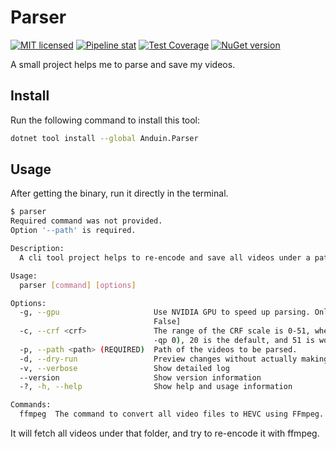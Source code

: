 # Parser

[![MIT licensed](https://img.shields.io/badge/license-MIT-blue.svg)](https://gitlab.aiursoft.cn/anduin/parser/-/blob/master/LICENSE)
[![Pipeline stat](https://gitlab.aiursoft.cn/anduin/parser/badges/master/pipeline.svg)](https://gitlab.aiursoft.cn/anduin/parser/-/pipelines)
[![Test Coverage](https://gitlab.aiursoft.cn/anduin/parser/badges/master/coverage.svg)](https://gitlab.aiursoft.cn/anduin/parser/-/pipelines)
[![NuGet version](https://img.shields.io/nuget/v/Anduin.Parser.svg)](https://www.nuget.org/packages/Anduin.Parser/)

A small project helps me to parse and save my videos.

## Install

Run the following command to install this tool:

```bash
dotnet tool install --global Anduin.Parser
```

## Usage

After getting the binary, run it directly in the terminal.

```bash
$ parser
Required command was not provided.
Option '--path' is required.

Description:
  A cli tool project helps to re-encode and save all videos under a path.

Usage:
  parser [command] [options]

Options:
  -g, --gpu                     Use NVIDIA GPU to speed up parsing. Only if you have an NVIDIA GPU attached. [default:
                                False]
  -c, --crf <crf>               The range of the CRF scale is 0-51, where 0 is lossless (for 8 bit only, for 10 bit use
                                -qp 0), 20 is the default, and 51 is worst quality possible. [default: 20]
  -p, --path <path> (REQUIRED)  Path of the videos to be parsed.
  -d, --dry-run                 Preview changes without actually making them
  -v, --verbose                 Show detailed log
  --version                     Show version information
  -?, -h, --help                Show help and usage information

Commands:
  ffmpeg  The command to convert all video files to HEVC using FFmpeg.
```

It will fetch all videos under that folder, and try to re-encode it with ffmpeg.
